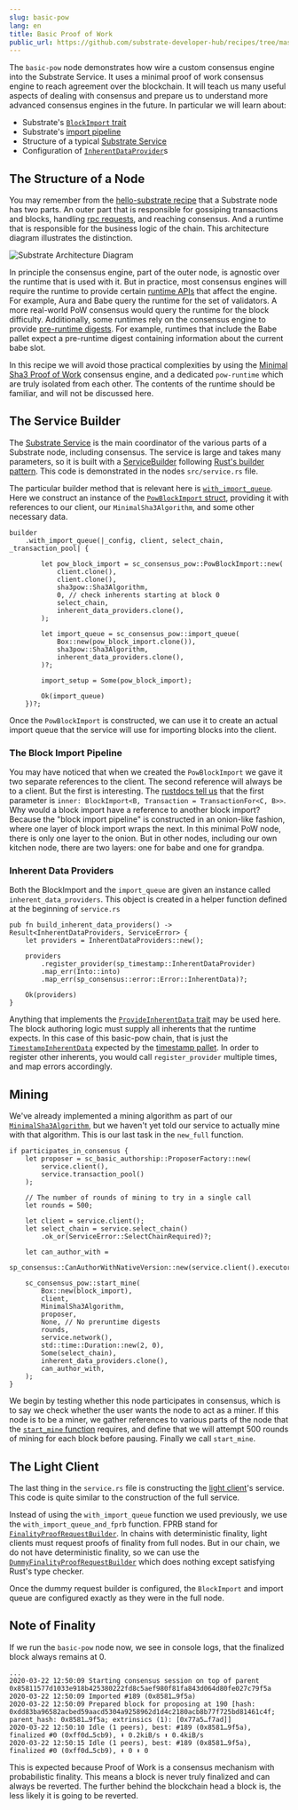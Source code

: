 ```yaml
---
slug: basic-pow
lang: en
title: Basic Proof of Work
public_url: https://github.com/substrate-developer-hub/recipes/tree/master/nodes/basic-pow
---
```


The `basic-pow` node demonstrates how wire a custom consensus engine into the Substrate Service. It uses a minimal proof of work consensus engine to reach agreement over the blockchain. It will teach us many useful aspects of dealing with consensus and prepare us to understand more advanced consensus engines in the future. In particular we will learn about:

* Substrate's [`BlockImport` trait](https://substrate.dev/rustdocs/master/sp_consensus/block_import/trait.BlockImport.html)
* Substrate's [import pipeline](https://substrate.dev/rustdocs/master/sp_consensus/import_queue/index.html)
* Structure of a typical [Substrate Service](https://substrate.dev/rustdocs/master/sc_service/index.html)
* Configuration of [`InherentDataProvider`](https://substrate.dev/rustdocs/master/sp_authorship/struct.InherentDataProvider.html)s

## The Structure of a Node

You may remember from the [hello-substrate recipe](../2-appetizers/1-hello-substrate.md) that a Substrate node has two parts. An outer part that is responsible for gossiping transactions and blocks, handling [rpc requests](./custom-rpc.md), and reaching consensus. And a runtime that is responsible for the business logic of the chain. This architecture diagram illustrates the distinction.

![Substrate Architecture Diagram](../img/substrate-architecture.png)

In principle the consensus engine, part of the outer node, is agnostic over the runtime that is used with it. But in practice, most consensus engines will require the runtime to provide certain [runtime APIs](./runtime-api.md) that affect the engine. For example, Aura and Babe query the runtime for the set of validators. A more real-world PoW consensus would query the runtime for the block difficulty. Additionally, some runtimes rely on the consensus engine to provide [pre-runtime digests](https://substrate.dev/rustdocs/master/sp_runtime/generic/enum.DigestItem.html#variant.PreRuntime). For example, runtimes that include the Babe pallet expect a pre-runtime digest containing information about the current babe slot.

In this recipe we will avoid those practical complexities by using the [Minimal Sha3 Proof of Work](./sha3-pow-consensus.md) consensus engine, and a dedicated `pow-runtime` which are truly isolated from each other. The contents of the runtime should be familiar, and will not be discussed here.

## The Service Builder

The [Substrate Service](https://substrate.dev/rustdocs/master/sc_service/trait.AbstractService.html) is the main coordinator of the various parts of a Substrate node, including consensus. The service is large and takes many parameters, so it is built with a [ServiceBuilder](https://substrate.dev/rustdocs/master/sc_service/struct.ServiceBuilder.html) following [Rust's builder pattern](https://doc.rust-lang.org/1.0.0/style/ownership/builders.html). This code is demonstrated in the nodes `src/service.rs` file.

The particular builder method that is relevant here is [`with_import_queue`](https://substrate.dev/rustdocs/master/sc_service/struct.ServiceBuilder.html#method.with_import_queue). Here we construct an instance of the [`PowBlockImport` struct](https://substrate.dev/rustdocs/master/sc_consensus_pow/struct.PowBlockImport.html), providing it with references to our client, our `MinimalSha3Algorithm`, and some other necessary data.

```rust, ignore
builder
	.with_import_queue(|_config, client, select_chain, _transaction_pool| {

		let pow_block_import = sc_consensus_pow::PowBlockImport::new(
			client.clone(),
			client.clone(),
			sha3pow::Sha3Algorithm,
			0, // check inherents starting at block 0
			select_chain,
			inherent_data_providers.clone(),
		);

		let import_queue = sc_consensus_pow::import_queue(
			Box::new(pow_block_import.clone()),
			sha3pow::Sha3Algorithm,
			inherent_data_providers.clone(),
		)?;

		import_setup = Some(pow_block_import);

		Ok(import_queue)
	})?;
```

Once the `PowBlockImport` is constructed, we can use it to create an actual import queue that the service will use for importing blocks into the client.

### The Block Import Pipeline

You may have noticed that when we created the `PowBlockImport` we gave it two separate references to the client. The second reference will always be to a client. But the first is interesting. The [rustdocs tell us](https://substrate.dev/rustdocs/master/sc_consensus_pow/struct.PowBlockImport.html#method.new) that the first parameter is `inner: BlockImport<B, Transaction = TransactionFor<C, B>>`. Why would a block import have a reference to another block import? Because the "block import pipeline" is constructed in an onion-like fashion, where one layer of block import wraps the next. In this minimal PoW node, there is only one layer to the onion. But in other nodes, including our own kitchen node, there are two layers: one for babe and one for grandpa.

### Inherent Data Providers

Both the BlockImport and the `import_queue` are given an instance called `inherent_data_providers`. This object is created in a helper function defined at the beginning of `service.rs`

```rust, ignore
pub fn build_inherent_data_providers() -> Result<InherentDataProviders, ServiceError> {
	let providers = InherentDataProviders::new();

	providers
		.register_provider(sp_timestamp::InherentDataProvider)
		.map_err(Into::into)
		.map_err(sp_consensus::error::Error::InherentData)?;

	Ok(providers)
}
```

Anything that implements the [`ProvideInherentData` trait](https://substrate.dev/rustdocs/master/sp_inherents/trait.ProvideInherentData.html) may be used here. The block authoring logic must supply all inherents that the runtime expects. In this case of this basic-pow chain, that is just the [`TimestampInherentData`](https://substrate.dev/rustdocs/master/sp_timestamp/trait.TimestampInherentData.html) expected by the [timestamp pallet](https://substrate.dev/rustdocs/master/pallet_timestamp/index.html). In order to register other inherents, you would call `register_provider` multiple times, and map errors accordingly.

## Mining

We've already implemented a mining algorithm as part of our [`MinimalSha3Algorithm`](./sha3-pow-consensus.md), but we haven't yet told our service to actually mine with that algorithm. This is our last task in the `new_full` function.

```rust, ignore
if participates_in_consensus {
	let proposer = sc_basic_authorship::ProposerFactory::new(
		service.client(),
		service.transaction_pool()
	);

	// The number of rounds of mining to try in a single call
	let rounds = 500;

	let client = service.client();
	let select_chain = service.select_chain()
		.ok_or(ServiceError::SelectChainRequired)?;

	let can_author_with =
		sp_consensus::CanAuthorWithNativeVersion::new(service.client().executor().clone());

	sc_consensus_pow::start_mine(
		Box::new(block_import),
		client,
		MinimalSha3Algorithm,
		proposer,
		None, // No preruntime digests
		rounds,
		service.network(),
		std::time::Duration::new(2, 0),
		Some(select_chain),
		inherent_data_providers.clone(),
		can_author_with,
	);
}
```

We begin by testing whether this node participates in consensus, which is to say we check whether the user wants the node to act as a miner. If this node is to be a miner, we gather references to various parts of the node that the [`start_mine` function](https://substrate.dev/rustdocs/master/sc_consensus_pow/fn.start_mine.html) requires, and define that we will attempt 500 rounds of mining for each block before pausing. Finally we call `start_mine`.

## The Light Client

The last thing in the `service.rs` file is constructing the [light client](https://www.parity.io/what-is-a-light-client/)'s service. This code is quite similar to the construction of the full service.

Instead of using the `with_import_queue` function we used previously, we use the `with_import_queue_and_fprb` function. FPRB stand for [`FinalityProofRequestBuilder`](https://substrate.dev/rustdocs/master/sc_network/config/trait.FinalityProofRequestBuilder.html). In chains with deterministic finality, light clients must request proofs of finality from full nodes. But in our chain, we do not have deterministic finality, so we can use the [`DummyFinalityProofRequestBuilder`](https://substrate.dev/rustdocs/master/sc_network/config/struct.DummyFinalityProofRequestBuilder.html) which does nothing except satisfying Rust's type checker.

Once the dummy request builder is configured, the `BlockImport` and import queue are configured exactly as they were in the full node.

## Note of Finality

If we run the `basic-pow` node now, we see in console logs, that the finalized block always remains at 0.

```
...
2020-03-22 12:50:09 Starting consensus session on top of parent 0x85811577d1033e918b425380222fd8c5aef980f81fa843d064d80fe027c79f5a
2020-03-22 12:50:09 Imported #189 (0x8581…9f5a)
2020-03-22 12:50:09 Prepared block for proposing at 190 [hash: 0xdd83ba96582acbed59aacd5304a9258962d1d4c2180acb8b77f725bd81461c4f; parent_hash: 0x8581…9f5a; extrinsics (1): [0x77a5…f7ad]]
2020-03-22 12:50:10 Idle (1 peers), best: #189 (0x8581…9f5a), finalized #0 (0xff0d…5cb9), ⬇ 0.2kiB/s ⬆ 0.4kiB/s
2020-03-22 12:50:15 Idle (1 peers), best: #189 (0x8581…9f5a), finalized #0 (0xff0d…5cb9), ⬇ 0 ⬆ 0
```

This is expected because Proof of Work is a consensus mechanism with probabilistic finality. This means a block is never truly finalized and can always be reverted. The further behind the blockchain head a block is, the less likely it is going to be reverted.
